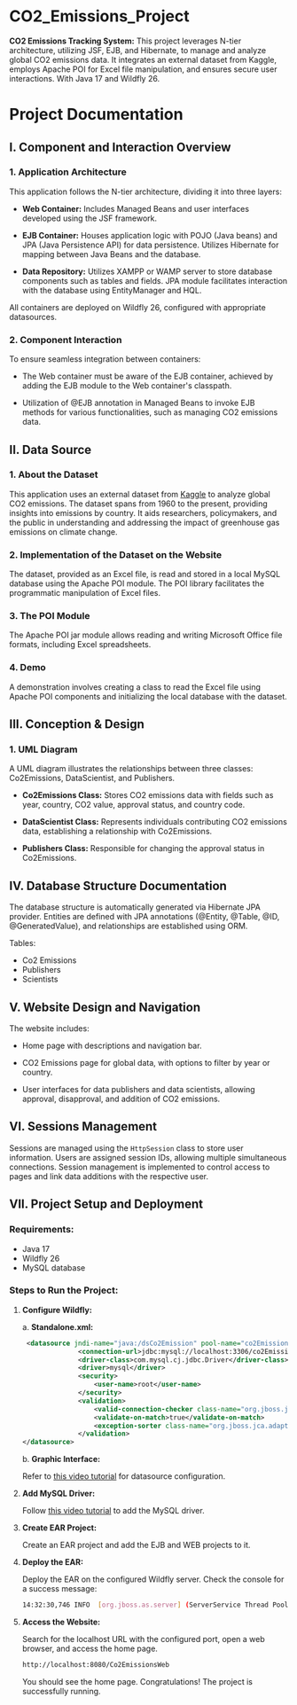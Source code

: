 # CO2_Emissions_Project
**CO2 Emissions Tracking System:**  This project leverages N-tier architecture, utilizing JSF, EJB, and Hibernate, to manage and analyze global CO2 emissions data. It integrates an external dataset from Kaggle, employs Apache POI for Excel file manipulation, and ensures secure user interactions. With Java 17 and Wildfly 26.

# Project Documentation

## I. Component and Interaction Overview

### 1. Application Architecture

This application follows the N-tier architecture, dividing it into three layers:

- **Web Container:** Includes Managed Beans and user interfaces developed using the JSF framework.
  
- **EJB Container:** Houses application logic with POJO (Java beans) and JPA (Java Persistence API) for data persistence. Utilizes Hibernate for mapping between Java Beans and the database.
  
- **Data Repository:** Utilizes XAMPP or WAMP server to store database components such as tables and fields. JPA module facilitates interaction with the database using EntityManager and HQL.

All containers are deployed on Wildfly 26, configured with appropriate datasources.

### 2. Component Interaction

To ensure seamless integration between containers:

- The Web container must be aware of the EJB container, achieved by adding the EJB module to the Web container's classpath.
  
- Utilization of @EJB annotation in Managed Beans to invoke EJB methods for various functionalities, such as managing CO2 emissions data.

## II. Data Source

### 1. About the Dataset

This application uses an external dataset from [Kaggle](https://www.kaggle.com/) to analyze global CO2 emissions. The dataset spans from 1960 to the present, providing insights into emissions by country. It aids researchers, policymakers, and the public in understanding and addressing the impact of greenhouse gas emissions on climate change.

### 2. Implementation of the Dataset on the Website

The dataset, provided as an Excel file, is read and stored in a local MySQL database using the Apache POI module. The POI library facilitates the programmatic manipulation of Excel files.

### 3. The POI Module

The Apache POI jar module allows reading and writing Microsoft Office file formats, including Excel spreadsheets.

### 4. Demo

A demonstration involves creating a class to read the Excel file using Apache POI components and initializing the local database with the dataset.

## III. Conception & Design

### 1. UML Diagram

A UML diagram illustrates the relationships between three classes: Co2Emissions, DataScientist, and Publishers.

- **Co2Emissions Class:** Stores CO2 emissions data with fields such as year, country, CO2 value, approval status, and country code.

- **DataScientist Class:** Represents individuals contributing CO2 emissions data, establishing a relationship with Co2Emissions.

- **Publishers Class:** Responsible for changing the approval status in Co2Emissions.

## IV. Database Structure Documentation

The database structure is automatically generated via Hibernate JPA provider. Entities are defined with JPA annotations (@Entity, @Table, @ID, @GeneratedValue), and relationships are established using ORM.

Tables:
- Co2 Emissions
- Publishers
- Scientists

## V. Website Design and Navigation

The website includes:

- Home page with descriptions and navigation bar.
  
- CO2 Emissions page for global data, with options to filter by year or country.
  
- User interfaces for data publishers and data scientists, allowing approval, disapproval, and addition of CO2 emissions.

## VI. Sessions Management

Sessions are managed using the `HttpSession` class to store user information. Users are assigned session IDs, allowing multiple simultaneous connections. Session management is implemented to control access to pages and link data additions with the respective user.

## VII. Project Setup and Deployment

### Requirements:

- Java 17
- Wildfly 26
- MySQL database

### Steps to Run the Project:

1. **Configure Wildfly:**

   a. **Standalone.xml:**
   
      ```xml
       <datasource jndi-name="java:/dsCo2Emission" pool-name="co2Emissions">
                    <connection-url>jdbc:mysql://localhost:3306/co2Emissions</connection-url>
                    <driver-class>com.mysql.cj.jdbc.Driver</driver-class>
                    <driver>mysql</driver>
                    <security>
                        <user-name>root</user-name>
                    </security>
                    <validation>
                        <valid-connection-checker class-name="org.jboss.jca.adapters.jdbc.extensions.mysql.MySQLValidConnectionChecker"/>
                        <validate-on-match>true</validate-on-match>
                        <exception-sorter class-name="org.jboss.jca.adapters.jdbc.extensions.mysql.MySQLExceptionSorter"/>
                    </validation>
      </datasource>
      ```

   b. **Graphic Interface:**
   
      Refer to [this video tutorial](https://www.youtube.com/watch?v=TRF--1YM-Ew) for datasource configuration.

3. **Add MySQL Driver:**
   
   Follow [this video tutorial](https://www.youtube.com/watch?v=I8t1TLSeEBw&t=757s&ab_channel=SkillfulTeacher) to add the MySQL driver.

4. **Create EAR Project:**
   
   Create an EAR project and add the EJB and WEB projects to it.

5. **Deploy the EAR:**
   
   Deploy the EAR on the configured Wildfly server. Check the console for a success message:

   ```bash
   14:32:30,746 INFO  [org.jboss.as.server] (ServerService Thread Pool -- 45) WFLYSRV0010: Deployed "Co2_emissions.ear" (runtime-name : "Co2_emissions.ear")
   ```

6. **Access the Website:**
   
   Search for the localhost URL with the configured port, open a web browser, and access the home page.

   ```bash
   http://localhost:8080/Co2EmissionsWeb
   ```

   You should see the home page. Congratulations! The project is successfully running.
